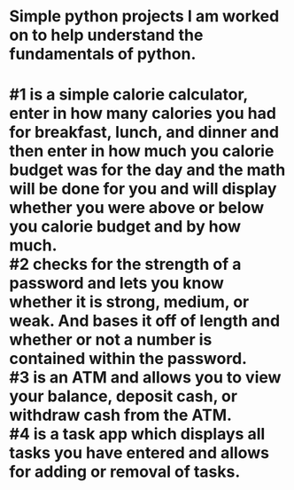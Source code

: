 <h1>Simple python projects I am worked on to help understand the fundamentals of python.<h1>
<body>
#1 is a simple calorie calculator, enter in how many calories you had for breakfast, lunch, and dinner and then enter in how much you calorie budget was for the day and the math will be done for you and will display whether you were above or below you calorie budget and by how much.<br>
#2 checks for the strength of a password and lets you know whether it is strong, medium, or weak. And bases it off of length and whether or not a number is contained within the password.<br>
#3 is an ATM and allows you to view your balance, deposit cash, or withdraw cash from the ATM.<br>
#4 is a task app which displays all tasks you have entered and allows for adding or removal of tasks.<br></body>
